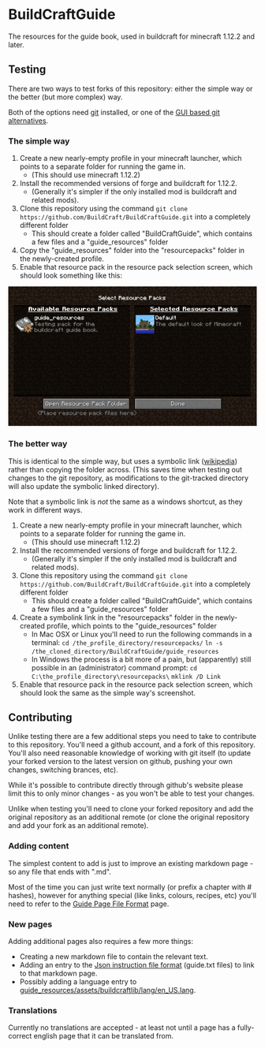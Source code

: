 # BuildCraftGuide
The resources for the guide book, used in buildcraft for minecraft 1.12.2 and later.

## Testing

There are two ways to test forks of this repository: either the simple way or the better (but more complex) way.

Both of the options need [git](https://git-scm.com/) installed, or one of the [GUI based git alternatives](https://git-scm.com/downloads/guis).

### The simple way

1. Create a new nearly-empty profile in your minecraft launcher, which points to a separate folder for running the game in.
    - (This should use minecraft 1.12.2)
1. Install the recommended versions of forge and buildcraft for 1.12.2.
    - (Generally it's simpler if the only installed mod is buildcraft and related mods).
1. Clone this repository using the command `git clone https://github.com/BuildCraft/BuildCraftGuide.git` into a completely different folder
    - This should create a folder called "BuildCraftGuide", which contains a few files and a "guide_resources" folder
1. Copy the "guide_resources" folder into the "resourcepacks" folder in the newly-created profile.
1. Enable that resource pack in the resource pack selection screen, which should look something like this:

![Guide setup screenshot](setup_guide/guide_resource_pack.png)

### The better way

This is identical to the simple way, but uses a symbolic link ([wikipedia](https://en.wikipedia.org/wiki/Symbolic_link#Overview)) rather than copying the folder across. (This saves time when testing out changes to the git repository, as modifications to the git-tracked directory will also update the symbolic linked directory).

Note that a symbolic link is *not* the same as a windows shortcut, as they work in different ways.

1. Create a new nearly-empty profile in your minecraft launcher, which points to a separate folder for running the game in.
    - (This should use minecraft 1.12.2)
1. Install the recommended versions of forge and buildcraft for 1.12.2.
    - (Generally it's simpler if the only installed mod is buildcraft and related mods).
1. Clone this repository using the command `git clone https://github.com/BuildCraft/BuildCraftGuide.git` into a completely different folder
    - This should create a folder called "BuildCraftGuide", which contains a few files and a "guide_resources" folder
1. Create a symbolink link in the "resourcepacks" folder in the newly-created profile, which points to the "guide_resources" folder
    - In Mac OSX or Linux you'll need to run the following commands in a terminal:
    `cd /the_profile_directory/resourcepacks/`
    `ln -s /the_cloned_directory/BuildCraftGuide/guide_resources`
    - In Windows the process is a bit more of a pain, but (apparently) still possible in an (administrator) command prompt:
    `cd C:\the_profile_directory\resourcepacks\`
    `mklink /D Link `
1. Enable that resource pack in the resource pack selection screen, which should look the same as the simple way's screenshot.

## Contributing

Unlike testing there are a few additional steps you need to take to contribute to this repository. You'll need a github account, and a fork of this repository. You'll also need reasonable knowledge of working with git itself (to update your forked version to the latest version on github, pushing your own changes, switching brances, etc).

While it's possible to contribute directly through github's website please limit this to only minor changes - as you won't be able to test your changes.

Unlike when testing you'll need to clone your forked repository and add the original repository as an additional remote (or clone the original repository and add your fork as an additional remote).

### Adding content

The simplest content to add is just to improve an existing markdown page - so any file that ends with ".md".

Most of the time you can just write text normally (or prefix a chapter with # hashes), however for anything special (like links, colours, recipes, etc) you'll need to refer to the [Guide Page File Format](guide_resources/assets/buildcraftlib/compat/buildcraft/guide/en_us/config/guide_page_format.md) page.

### New pages

Adding additional pages also requires a few more things:

 - Creating a new markdown file to contain the relevant text.
 - Adding an entry to the [Json instruction file format](guide_resources/assets/buildcraftlib/compat/buildcraft/guide/en_us/config/json_insn_format.md) (guide.txt files) to link to that markdown page.
 - Possibly adding a language entry to [guide_resources/assets/buildcraftlib/lang/en_US.lang](guide_resources/assets/buildcraftlib/lang/en_US.lang).

### Translations

Currently no translations are accepted - at least not until a page has a fully-correct english page that it can be translated from.
